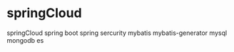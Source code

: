 # springCloud


springCloud spring boot   spring sercurity   mybatis mybatis-generator  mysql  mongodb  es  
